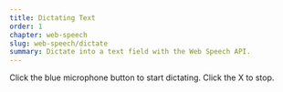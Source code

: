 ```yaml
---
title: Dictating Text
order: 1
chapter: web-speech
slug: web-speech/dictate
summary: Dictate into a text field with the Web Speech API.
---
```


<script>
  import CompatibilityWarning from '$lib/components/CompatibilityWarning.svelte';
</script>

<CompatibilityWarning name="Speech Recognition API" href="https://caniuse.com/speech-recognition" />

Click the blue microphone button to start dictating. Click the X to stop.